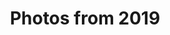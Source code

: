 ---
layout: photo_set
title: Photos from 2019
permalink: /photography/2019/

photos:
    set: 2019
    size: 33
    indeximage: 1
---